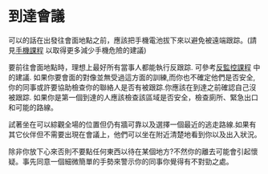 [Title]: # (抵達一個聚會)
[Order]: # (3)

# 到達會議

可以的話在出發往會面地點之前，應該把手機電池拔下來以避免被遠端跟踪。(請見[手機課程](umbrella://lesson/mobile-phones) 以取得更多減少手機危險的建議)

要前往會面地點時，理想上最好所有當事人都能執行反跟踪. 可參考[反監控課程](umbrella://lesson/counter-surveillance/0) 中的建議. 如果你要會面的對像並無受過這方面的訓練,而你也不確定他們是否安全, 你的同事或許要協助檢查你的聯絡人是否有被跟踪.你應該在到達之前確認自己沒被跟踪. 如果你是第一個到達的人應該檢查該區域是否安全，檢查廁所、緊急出口和可能的路線。

試著坐在可以綜觀全場的位置但仍有牆可靠以及選擇一個最近的逃走路線.如果有其它伙伴但不需要出現在會議上，他們可以坐在附近清楚地看到你以及出入狀況。

除非你放下心來否則不要點任何東西以待在某個地方?不然你的離去可能會引起懷疑。事先同意一個細微簡單的手勢來警示你的同事你覺得有不對勁之處。